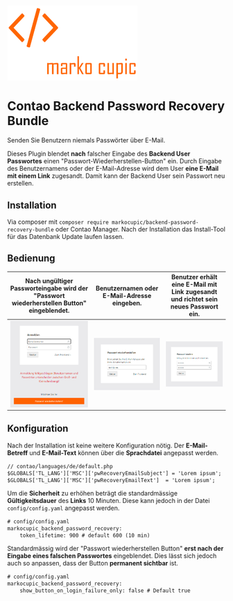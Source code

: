 <img src="./docs/logo.png" width="300">

# Contao Backend Password Recovery Bundle
Senden Sie Benutzern niemals Passwörter über E-Mail. 

Dieses Plugin blendet **nach** falscher Eingabe des **Backend User Passwortes** einen "Passwort-Wiederherstellen-Button" ein. Durch Eingabe des Benutzernamens oder der E-Mail-Adresse wird dem User **eine E-Mail mit einem Link** zugesandt. Damit kann der Backend User sein Passwort neu erstellen.

## Installation
Via composer mit `composer require markocupic/backend-password-recovery-bundle`
oder Contao Manager. Nach der Installation das Install-Tool für das Datenbank Update laufen lassen.

## Bedienung
| Nach ungültiger Passworteingabe wird der "Passwort wiederherstellen Button" eingeblendet. | Benutzernamen oder E-Mail-Adresse eingeben. | Benutzer erhält eine E-Mail mit Link zugesandt und richtet sein neues Passwort ein. |
|-|-|-|
| <img src="./docs/print_screen_1.png"> | <img src="./docs/print_screen_2.png"> | <img src="./docs/print_screen_3.png"> |

## Konfiguration
Nach der Installation ist keine weitere Konfiguration nötig.
Der **E-Mail-Betreff** und **E-Mail-Text** können über die **Sprachdatei** angepasst werden.

```
// contao/languages/de/default.php
$GLOBALS['TL_LANG']['MSC']['pwRecoveryEmailSubject'] = 'Lorem ipsum';
$GLOBALS['TL_LANG']['MSC']['pwRecoveryEmailText']  = 'Lorem ipsum';
```

Um die **Sicherheit** zu erhöhen beträgt die standardmässige **Gültigkeitsdauer** des **Links** 10 Minuten. Diese kann jedoch in der Datei  `config/config.yaml` angepasst werden.

```
# config/config.yaml
markocupic_backend_password_recovery:
    token_lifetime: 900 # default 600 (10 min)
```

Standardmässig wird der "Passwort wiederherstellen Button" **erst nach der Eingabe eines falschen Passwortes** eingeblendet. 
Dies lässt sich jedoch auch so anpassen, dass der Button **permanent sichtbar** ist.

```
# config/config.yaml
markocupic_backend_password_recovery:
    show_button_on_login_failure_only: false # Default true
```
